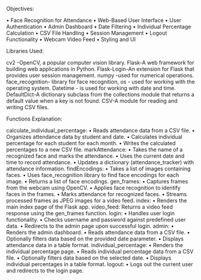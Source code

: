 Objectives:

•	Face Recognition for Attendance
•	Web-Based User Interface
•	User Authentication
•	Admin Dashboard
•	Date Filtering
•	Individual Percentage Calculation
•	CSV File Handling
•	Session Management
•	Logout Functionality
•	Webcam Video Feed
•	Styling and UI



Libraries Used:

cv2 -OpenCV, a popular computer vision library.
Flask-A web framework for building web applications in Python.
Flask-Login-An extension for Flask that provides user session management.
numpy -used for numerical operations. 
face_recognition- library for face recognition,
os - used for working with the operating system.
Datetime - is used for working with date and time.
DefaultDict-A dictionary subclass from the collections module that returns a default value when a key is not found.
CSV-A module for reading and writing CSV files.


Functions Explanation:

calculate_individual_percentage:
•	Reads attendance data from a CSV file.
•	Organizes attendance data by student and date.
•	Calculates individual percentage for each student for each month.
•	Writes the calculated percentages to a new CSV file.
markAttendance:
•	Takes the name of a recognized face and marks the attendance.
•	Uses the current date and time to record attendance.
•	Updates a dictionary (attendance_tracker) with attendance information.
findEncodings:
•	Takes a list of images containing faces.
•	Uses face_recognition library to find face encodings for each image.
•	Returns a list of face encodings.
gen_frames:
•	Captures frames from the webcam using OpenCV.
•	Applies face recognition to identify faces in the frames.
•	Marks attendance for recognized faces.
•	Streams processed frames as JPEG images for a video feed.
index:
•	Renders the main index page of the Flask app.
video_feed:
Returns a video feed response using the gen_frames function.
login:
•	Handles user login functionality.
•	Checks username and password against predefined user data.
•	Redirects to the admin page upon successful login.
admin:
•	Renders the admin dashboard.
•	Reads attendance data from a CSV file.
•	Optionally filters data based on the provided date parameter.
•	Displays attendance data in a table format.
individual_percentage:
•	Renders the individual percentage page.
•	Reads individual percentage data from a CSV file.
•	Optionally filters data based on the selected date.
•	Displays individual percentages in a table format.
logout:
•	Logs out the current user and redirects to the login page.

